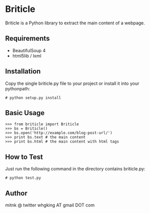 Briticle
========

Briticle is a Python library to extract the main content of a webpage.

Requirements
------------

  - BeautifulSoup 4
  - html5lib / lxml

Installation
------------

Copy the single briticle.py file to your project or install it into your pythonpath:

    # python setup.py install

Basic Usage
-----------

    >>> from briticle import Briticle
    >>> bs = Briticle()
    >>> bs.open('http://example.com/blog-post-url/')
    >>> print bs.text # the main content
    >>> print bs.html # the main content with html tags

How to Test
-----------

Just run the following command in the directory 
contains briticle.py:

    # python test.py

Author
------

mitnk @ twitter
whgking AT gmail DOT com
